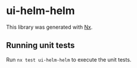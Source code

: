 # ui-helm-helm

This library was generated with [Nx](https://nx.dev).

## Running unit tests

Run `nx test ui-helm-helm` to execute the unit tests.
